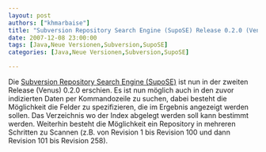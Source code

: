 ```yaml
---
layout: post
authors: ["khmarbaise"]
title: "Subversion Repository Search Engine (SupoSE) Release 0.2.0 (Venus)"
date: 2007-12-08 23:00:00
tags: [Java,Neue Versionen,Subversion,SupoSE]
categories: [Java,Neue Versionen,Subversion,SupoSE]

---
```

Die <a href="http://supose.soebes.de"  title="SupoSE">Subversion Repository Search Engine (SupoSE)</a> ist nun in der zweiten Release (Venus) 0.2.0 erschien. Es ist nun möglich auch in den zuvor indizierten Daten per Kommandozeile zu suchen, dabei besteht die Möglichkeit die Felder zu spezifizieren, die im Ergebnis angezeigt werden sollen. Das Verzeichnis wo der Index abgelegt werden soll kann bestimmt werden. Weiterhin besteht die Möglichkeit ein Repository in mehreren Schritten zu Scannen (z.B. von Revision 1 bis Revision 100 und dann Revision 101 bis Revision 258).
